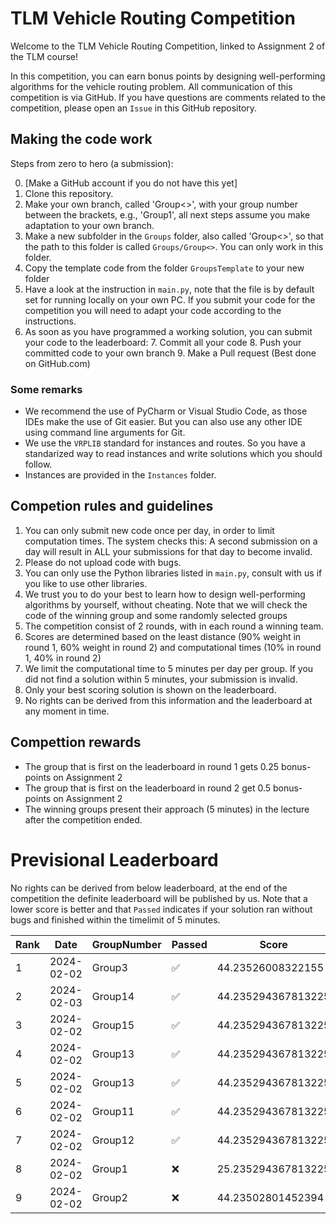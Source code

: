 # TLM Vehicle Routing Competition

Welcome to the TLM Vehicle Routing Competition, linked to Assignment 2 of the TLM course!

In this competition, you can earn bonus points by designing well-performing algorithms for the vehicle routing problem. All communication of this competition is via GitHub. If you have questions are comments related to the competition, please open an `Issue` in this GitHub repository.

## Making the code work

Steps from zero to hero (a submission):

0. [Make a GitHub account if you do not have this yet]
1. Clone this repository.
2. Make your own branch, called 'Group<>', with your group number between the brackets, e.g., 'Group1', all next steps assume you make adaptation to your own branch.
3. Make a new subfolder in the `Groups` folder, also called 'Group<>', so that the path to this folder is called `Groups/Group<>`. You can only work in this folder.
4. Copy the template code from the folder `GroupsTemplate` to your new folder
5. Have a look at the instruction in `main.py`, note that the file is by default set for running locally on your own PC. If you submit your code for the competition you will need to adapt your code according to the instructions.
6. As soon as you have programmed a working solution, you can submit your code to the leaderboard:
   7. Commit all your code
   8. Push your committed code to your own branch
   9. Make a Pull request (Best done on GitHub.com)

### Some remarks
* We recommend the use of PyCharm or Visual Studio Code, as those IDEs make the use of Git easier. But you can also use any other IDE using command line arguments for Git.
* We use the `VRPLIB` standard for instances and routes. So you have a standarized way to read instances and write solutions which you should follow.
* Instances are provided in the `Instances` folder.

## Competion rules and guidelines

1. You can only submit new code once per day, in order to limit computation times. The system checks this: A second submission on a day will result in ALL your submissions for that day to become invalid.
2. Please do not upload code with bugs.
3. You can only use the Python libraries listed in `main.py`, consult with us if you like to use other libraries.
4. We trust you to do your best to learn how to design well-performing algorithms by yourself, without cheating. Note that we will check the code of the winning group and some randomly selected groups
5. The competition consist of 2 rounds, with in each round a winning team.
6. Scores are determined based on the least distance (90% weight in round 1, 60% weight in round 2) and computational times (10% in round 1, 40% in round 2)
7. We limit the computational time to 5 minutes per day per group. If you did not find a solution within 5 minutes, your submission is invalid.
8. Only your best scoring solution is shown on the leaderboard. 
9. No rights can be derived from this information and the leaderboard at any moment in time.

## Compettion rewards

* The group that is first on the leaderboard in round 1 gets 0.25 bonus-points on Assignment 2
* The group that is first on the leaderboard in round 2 get 0.5 bonus-points on Assignment 2
* The winning groups present their approach (5 minutes) in the lecture after the competition ended.

# Previsional Leaderboard

No rights can be derived from below leaderboard, at the end of the competition the definite leaderboard will be published by us. Note that a lower score is better and that `Passed` indicates if your solution ran without bugs and finished within the timelimit of 5 minutes.

<!-- LEADERBOARD_START -->
| Rank | Date | GroupNumber | Passed | Score | Runtime |
| ------ | ------------ | ------------------- |-------------| ------- | ------- |
| 1 | 2024-02-02 | Group3 | ✅ | 44.23526008322155 | 0.00s |
| 2 | 2024-02-03 | Group14 | ✅ | 44.235294367813225 | 0.00s |
| 3 | 2024-02-02 | Group15 | ✅ | 44.235294367813225 | 0.00s |
| 4 | 2024-02-02 | Group13 | ✅ | 44.235294367813225 | 0.00s |
| 5 | 2024-02-02 | Group13 | ✅ | 44.235294367813225 | 0.00s |
| 6 | 2024-02-02 | Group11 | ✅ | 44.235294367813225 | 0.00s |
| 7 | 2024-02-02 | Group12 | ✅ | 44.235294367813225 | 0.00s |
| 8 | 2024-02-02 | Group1 | ❌ | 25.235294367813225 | 0.00s |
| 9 | 2024-02-02 | Group2 | ❌ | 44.23502801452394 | 0.01s |
<!-- LEADERBOARD_END -->